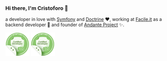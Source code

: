 ### Hi there, I'm Cristoforo 👋

a developer in love with [Symfony](https://github.com/symfony) and [Doctrine](https://github.com/doctrine) ❤️, working at [Facile.it](https://github.com/facile-it) as a backend developer 👷 and founder of [Andante Project](https://github.com/andanteproject) ✨.

[<img src="https://github.com/cristoforocervino/cristoforocervino/blob/main/symfony-4-certified-developer.png?raw=true" alt="Symfony 4.0 Certified developer" width="75" height="75" />](https://connect.symfony.com/profile/cristoforocervino) [<img src="https://github.com/cristoforocervino/cristoforocervino/blob/main/symfony-3-certified-developer.png?raw=true" alt="Symfony 3.0 Certified developer" width="75" height="75" />](https://connect.symfony.com/profile/cristoforocervino)